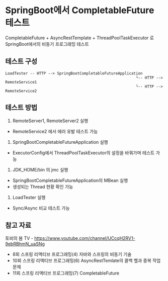 # SpringBoot에서 CompletableFuture 테스트

CompletableFuture + AsyncRestTemplate + ThreadPoolTaskExecutor 로 SpringBoot에서의 비동기 프로그래밍 테스트

## 테스트 구성

```
LoadTester -- HTTP --> SpringBootCompletableFutureApplication
                                                          └-- HTTP --> RemoteService1
                                                          └-- HTTP --> RemoteService2
```

## 테스트 방법

1. RemoteServer1, RemoteServer2 실행
  - RemoteService2 에서 에러 유발 테스트 가능
1. SpringBootCompletableFutureApplication 실행
  - ExecutorConfig에서 ThreadPoolTaskExecutor의 설정을 바꿔가며 테스트 가능
1. JDK_HOME/bin 의 jmc 실행
  - SpringBootCompletableFutureApplication의 MBean 실행
  - 생성되는 Thread 현황 확인 가능
1. LoadTester 실행
  - Sync/Async 비교 테스트 가능

## 참고 자료

토비의 봄 TV - https://www.youtube.com/channel/UCcqH2RV1-9ebRBhmN_uaSNg

- 8회 스프링 리액티브 프로그래밍(4) 자바와 스프링의 비동기 기술
- 10회 스프링 리액티브 프로그래밍(6) AsyncRestTemlate의 콜백 헬과 중복 작업 문제
- 11회 스프링 리액티브 프로그래밍(7) CompletableFuture


